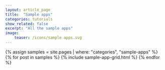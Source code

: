 ```yaml
---
layout: article_page
title:  "Sample apps"
categories: tutorials
show_related: false
excerpt: "All the sample apps"
image:
    teaser: /icons/sample apps.svg
---
```


<div class="row overview-container">
  {% assign samples = site.pages | where: "categories", "sample-apps" %}
  {% for post in samples %}
    {% include sample-app-grid.html %}
  {% endfor %}
</div>
